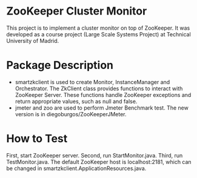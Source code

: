 # ZooKeeper Cluster Monitor
This project is to implement a cluster monitor on top of ZooKeeper. It was developed as a course project (Large Scale Systems Project) at Technical University of Madrid.

# Package Description
* smartzkclient is used to create Monitor, InstanceManager and Orchestrator. The ZkClient class provides functions to interact with ZooKeeper Server. These functions handle ZooKeeper exceptions and return appropriate values, such as null and false.
* jmeter and zoo are used to perform Jmeter Benchmark test. The new version is in diegoburgos/ZooKeeperJMeter.

# How to Test
First, start ZooKeeper server.
Second, run StartMonitor.java.
Third, run TestMonitor.java.
The default ZooKeeper host is localhost:2181, which can be changed in smartzkclient.ApplicationResources.java.
